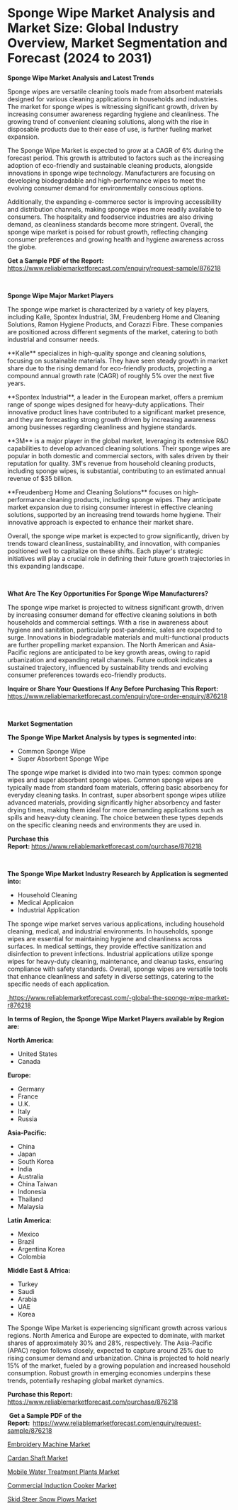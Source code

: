 <p><h1>Sponge Wipe Market Analysis and Market Size: Global Industry Overview, Market Segmentation and Forecast (2024 to 2031)</h1></p><p><strong>Sponge Wipe Market Analysis and Latest Trends</strong></p>
<p><p>Sponge wipes are versatile cleaning tools made from absorbent materials designed for various cleaning applications in households and industries. The market for sponge wipes is witnessing significant growth, driven by increasing consumer awareness regarding hygiene and cleanliness. The growing trend of convenient cleaning solutions, along with the rise in disposable products due to their ease of use, is further fueling market expansion.</p><p>The Sponge Wipe Market is expected to grow at a CAGR of 6% during the forecast period. This growth is attributed to factors such as the increasing adoption of eco-friendly and sustainable cleaning products, alongside innovations in sponge wipe technology. Manufacturers are focusing on developing biodegradable and high-performance wipes to meet the evolving consumer demand for environmentally conscious options.</p><p>Additionally, the expanding e-commerce sector is improving accessibility and distribution channels, making sponge wipes more readily available to consumers. The hospitality and foodservice industries are also driving demand, as cleanliness standards become more stringent. Overall, the sponge wipe market is poised for robust growth, reflecting changing consumer preferences and growing health and hygiene awareness across the globe.</p></p>
<p><strong>Get a Sample PDF of the Report:&nbsp;</strong> <a href="https://www.reliablemarketforecast.com/enquiry/request-sample/876218?utm_campaign=1167&utm_medium=2&utm_source=Github&utm_content=ia&utm_term=16112024&utm_id=sponge-wipe">https://www.reliablemarketforecast.com/enquiry/request-sample/876218</a></p>
<p>&nbsp;</p>
<p><strong>Sponge Wipe Major Market Players</strong></p>
<p><p>The sponge wipe market is characterized by a variety of key players, including Kalle, Spontex Industrial, 3M, Freudenberg Home and Cleaning Solutions, Ramon Hygiene Products, and Corazzi Fibre. These companies are positioned across different segments of the market, catering to both industrial and consumer needs.</p><p>**Kalle** specializes in high-quality sponge and cleaning solutions, focusing on sustainable materials. They have seen steady growth in market share due to the rising demand for eco-friendly products, projecting a compound annual growth rate (CAGR) of roughly 5% over the next five years.</p><p>**Spontex Industrial**, a leader in the European market, offers a premium range of sponge wipes designed for heavy-duty applications. Their innovative product lines have contributed to a significant market presence, and they are forecasting strong growth driven by increasing awareness among businesses regarding cleanliness and hygiene standards.</p><p>**3M** is a major player in the global market, leveraging its extensive R&D capabilities to develop advanced cleaning solutions. Their sponge wipes are popular in both domestic and commercial sectors, with sales driven by their reputation for quality. 3M's revenue from household cleaning products, including sponge wipes, is substantial, contributing to an estimated annual revenue of $35 billion.</p><p>**Freudenberg Home and Cleaning Solutions** focuses on high-performance cleaning products, including sponge wipes. They anticipate market expansion due to rising consumer interest in effective cleaning solutions, supported by an increasing trend towards home hygiene. Their innovative approach is expected to enhance their market share.</p><p>Overall, the sponge wipe market is expected to grow significantly, driven by trends toward cleanliness, sustainability, and innovation, with companies positioned well to capitalize on these shifts. Each player's strategic initiatives will play a crucial role in defining their future growth trajectories in this expanding landscape.</p></p>
<p>&nbsp;</p>
<p><strong>What Are The Key Opportunities For Sponge Wipe Manufacturers?</strong></p>
<p><p>The sponge wipe market is projected to witness significant growth, driven by increasing consumer demand for effective cleaning solutions in both households and commercial settings. With a rise in awareness about hygiene and sanitation, particularly post-pandemic, sales are expected to surge. Innovations in biodegradable materials and multi-functional products are further propelling market expansion. The North American and Asia-Pacific regions are anticipated to be key growth areas, owing to rapid urbanization and expanding retail channels. Future outlook indicates a sustained trajectory, influenced by sustainability trends and evolving consumer preferences towards eco-friendly products.</p></p>
<p><strong>Inquire or Share Your Questions If Any Before Purchasing This Report:</strong> <a href="https://www.reliablemarketforecast.com/enquiry/pre-order-enquiry/876218?utm_campaign=1167&utm_medium=2&utm_source=Github&utm_content=ia&utm_term=16112024&utm_id=sponge-wipe">https://www.reliablemarketforecast.com/enquiry/pre-order-enquiry/876218</a></p>
<p>&nbsp;</p>
<p><strong>Market Segmentation</strong></p>
<p><strong>The Sponge Wipe Market Analysis by types is segmented into:</strong></p>
<p><ul><li>Common Sponge Wipe</li><li>Super Absorbent Sponge Wipe</li></ul></p>
<p><p>The sponge wipe market is divided into two main types: common sponge wipes and super absorbent sponge wipes. Common sponge wipes are typically made from standard foam materials, offering basic absorbency for everyday cleaning tasks. In contrast, super absorbent sponge wipes utilize advanced materials, providing significantly higher absorbency and faster drying times, making them ideal for more demanding applications such as spills and heavy-duty cleaning. The choice between these types depends on the specific cleaning needs and environments they are used in.</p></p>
<p><strong>Purchase this Report:&nbsp;</strong><a href="https://www.reliablemarketforecast.com/purchase/876218?utm_campaign=1167&utm_medium=2&utm_source=Github&utm_content=ia&utm_term=16112024&utm_id=sponge-wipe">https://www.reliablemarketforecast.com/purchase/876218</a></p>
<p>&nbsp;</p>
<p><strong>The Sponge Wipe Market Industry Research by Application is segmented into:</strong></p>
<p><ul><li>Household Cleaning</li><li>Medical Applicaion</li><li>Industrial Application</li></ul></p>
<p><p>The sponge wipe market serves various applications, including household cleaning, medical, and industrial environments. In households, sponge wipes are essential for maintaining hygiene and cleanliness across surfaces. In medical settings, they provide effective sanitization and disinfection to prevent infections. Industrial applications utilize sponge wipes for heavy-duty cleaning, maintenance, and cleanup tasks, ensuring compliance with safety standards. Overall, sponge wipes are versatile tools that enhance cleanliness and safety in diverse settings, catering to the specific needs of each application.</p></p>
<p><a href="https://www.reliablemarketforecast.com/-global-the-sponge-wipe-market-r876218?utm_campaign=1167&utm_medium=2&utm_source=Github&utm_content=ia&utm_term=16112024&utm_id=sponge-wipe">&nbsp;https://www.reliablemarketforecast.com/-global-the-sponge-wipe-market-r876218</a></p>
<p><strong>In terms of Region, the Sponge Wipe Market Players available by Region are:</strong></p>
<p>
    <p> <strong> North America: </strong>
        <ul>
            <li>United States</li>
            <li>Canada</li>
        </ul>
        </p> 
    <p> <strong> Europe: </strong>
        <ul>
            <li>Germany</li>
            <li>France</li>
            <li>U.K.</li>
            <li>Italy</li>
            <li>Russia</li>
        </ul>
        </p> 
    <p> <strong> Asia-Pacific: </strong>
        <ul>
            <li>China</li>
            <li>Japan</li>
            <li>South Korea</li>
            <li>India</li>
            <li>Australia</li>
            <li>China Taiwan</li>
            <li>Indonesia</li>
            <li>Thailand</li>
            <li>Malaysia</li>
        </ul>
        </p> 
    <p> <strong> Latin America: </strong>
        <ul>
            <li>Mexico</li>
            <li>Brazil</li>
            <li>Argentina Korea</li>
            <li>Colombia</li>
        </ul>
        </p> 
    <p> <strong> Middle East & Africa: </strong>
        <ul>
            <li>Turkey</li>
            <li>Saudi</li>
            <li>Arabia</li>
            <li>UAE</li>
            <li>Korea</li>
        </ul>
    </p>
    </p>
<p><p>The Sponge Wipe Market is experiencing significant growth across various regions. North America and Europe are expected to dominate, with market shares of approximately 30% and 28%, respectively. The Asia-Pacific (APAC) region follows closely, expected to capture around 25% due to rising consumer demand and urbanization. China is projected to hold nearly 15% of the market, fueled by a growing population and increased household consumption. Robust growth in emerging economies underpins these trends, potentially reshaping global market dynamics.</p></p>
<p><strong>Purchase this Report: </strong><a href="https://www.reliablemarketforecast.com/purchase/876218?utm_campaign=1167&utm_medium=2&utm_source=Github&utm_content=ia&utm_term=16112024&utm_id=sponge-wipe">https://www.reliablemarketforecast.com/purchase/876218</a></p>
<p>&nbsp;<strong>Get a Sample PDF of the Report:&nbsp;&nbsp;</strong><a href="https://www.reliablemarketforecast.com/enquiry/request-sample/876218?utm_campaign=1167&utm_medium=2&utm_source=Github&utm_content=ia&utm_term=16112024&utm_id=sponge-wipe">https://www.reliablemarketforecast.com/enquiry/request-sample/876218</a></p>
<p><strong></strong></p>
<p><p><a href="https://www.linkedin.com/pulse/embroidery-machine-ecosystem-mapping-innovation-value-chains-lu8xc?utm_campaign=1167&utm_medium=2&utm_source=Github&utm_content=ia&utm_term=16112024&utm_id=sponge-wipe">Embroidery Machine Market</a></p><p><a href="https://www.linkedin.com/pulse/global-cardan-shaft-market-comprehensive-analysis-size-share-czgbc?utm_campaign=1167&utm_medium=2&utm_source=Github&utm_content=ia&utm_term=16112024&utm_id=sponge-wipe">Cardan Shaft Market</a></p><p><a href="https://issuu.com/reportprime-2/docs/mobile-water-treatment-plants-marke_df5dd678a51471?utm_campaign=1167&utm_medium=2&utm_source=Github&utm_content=ia&utm_term=16112024&utm_id=sponge-wipe">Mobile Water Treatment Plants Market</a></p><p><a href="https://www.linkedin.com/pulse/global-perspectives-commercial-induction-cooker-market-trends-trf4c?utm_campaign=1167&utm_medium=2&utm_source=Github&utm_content=ia&utm_term=16112024&utm_id=sponge-wipe">Commercial Induction Cooker Market</a></p><p><a href="https://issuu.com/reportprime-2/docs/skid-steer-snow-plows-market-size-2_361ac4dd38f094?utm_campaign=1167&utm_medium=2&utm_source=Github&utm_content=ia&utm_term=16112024&utm_id=sponge-wipe">Skid Steer Snow Plows Market</a></p></p>